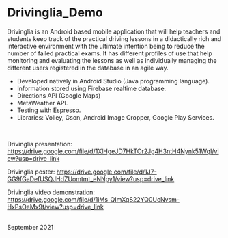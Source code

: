 # Drivinglia_Demo

Drivinglia is an Android based mobile application that will help teachers and students keep track of the practical driving lessons in a didactically rich and interactive environment with the ultimate intention being to reduce the number of failed practical exams. It has different profiles of use that help monitoring and evaluating the lessons as well as individually managing the different users registered in the database in an agile way.

- Developed natively in Android Studio (Java programming language). 
- Information stored using Firebase realtime database.
- Directions API (Google Maps)
- MetaWeather API.
- Testing with Espresso.
- Libraries: Volley, Gson, Android Image Cropper, Google Play Services.
<br />

Drivinglia presentation: 
https://drive.google.com/file/d/1XlHgeJD7HkTOr2Jg4H3ntH4Nynk51WqI/view?usp=drive_link

Drivinglia poster:
https://drive.google.com/file/d/1J7-GG9fGaDefUSQJHdZUomtmt_eNNpy1/view?usp=drive_link

Drivinglia video demonstration:
https://drive.google.com/file/d/1iMs_QImXqS22YQ0UcNvsm-HxPsOeMx9t/view?usp=drive_link

<br />
September 2021
